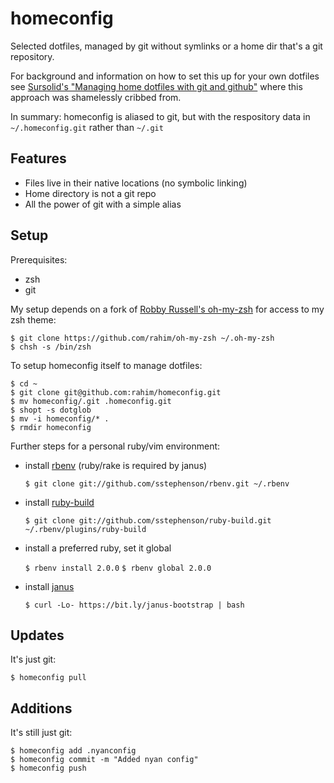 # homeconfig

Selected dotfiles, managed by git without symlinks or a home dir that's a git repository.

For background and information on how to set this up for your own dotfiles see [Sursolid's "Managing home dotfiles with git and github"](http://sursolid.com/managing-home-dotfiles-with-git-and-github) where this approach was shamelessly cribbed from.

In summary: homeconfig is aliased to git, but with the respository data in `~/.homeconfig.git` rather than `~/.git`

## Features

* Files live in their native locations (no symbolic linking)
* Home directory is not a git repo
* All the power of git with a simple alias

## Setup

Prerequisites:
* zsh
* git

My setup depends on a fork of [Robby Russell's oh-my-zsh](https://github.com/robbyrussell/oh-my-zsh) for access to my zsh theme:

    $ git clone https://github.com/rahim/oh-my-zsh ~/.oh-my-zsh
    $ chsh -s /bin/zsh

To setup homeconfig itself to manage dotfiles:

    $ cd ~
    $ git clone git@github.com:rahim/homeconfig.git
    $ mv homeconfig/.git .homeconfig.git
    $ shopt -s dotglob
    $ mv -i homeconfig/* .
    $ rmdir homeconfig

Further steps for a personal ruby/vim environment:

* install [rbenv](https://github.com/sstephenson/rbenv/) (ruby/rake is required by janus)

    ```$ git clone git://github.com/sstephenson/rbenv.git ~/.rbenv```

* install [ruby-build](https://github.com/sstephenson/ruby-build)

    ```$ git clone git://github.com/sstephenson/ruby-build.git ~/.rbenv/plugins/ruby-build```

* install a preferred ruby, set it global


    ```$ rbenv install 2.0.0```
    ```$ rbenv global 2.0.0```

* install [janus](https://github.com/carlhuda/janus)

    ```$ curl -Lo- https://bit.ly/janus-bootstrap | bash```

## Updates

It's just git:

    $ homeconfig pull

## Additions

It's still just git:

    $ homeconfig add .nyanconfig
    $ homeconfig commit -m "Added nyan config"
    $ homeconfig push

